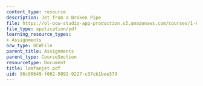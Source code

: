 ```yaml
---
content_type: resource
description: Jet from a Broken Pipe
file: https://ol-ocw-studio-app-production.s3.amazonaws.com/courses/1-63-advanced-fluid-dynamics-of-the-environment-fall-2002/96c90649f60250929227c37cb1bee379_lamfanjet.pdf
file_type: application/pdf
learning_resource_types:
- Assignments
ocw_type: OCWFile
parent_title: Assignments
parent_type: CourseSection
resourcetype: Document
title: lamfanjet.pdf
uid: 96c90649-f602-5092-9227-c37cb1bee379
---
```

